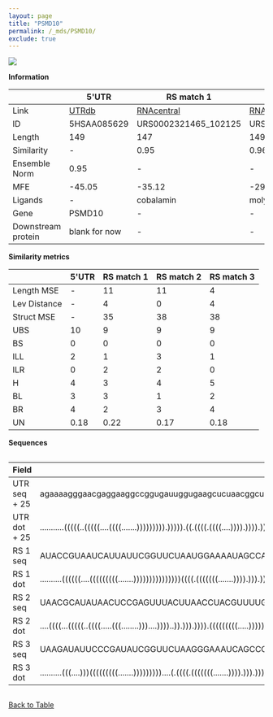 ```yaml
---
layout: page
title: "PSMD10"
permalink: /_mds/PSMD10/
exclude: true
---
```




![](../../alns_9.28.22/aln_5HSAA085629_0.969.png?raw=true)


**Information**

| | 5'UTR       | RS match 1   | RS match 2  | RS match 3 |
| ---- | ----------- | ----------- | ----------- | ----------- |
| Link | <a href="http://utrdb.ba.itb.cnr.it/getutr/5HSAA085629/1" target="_blank" rel="noopener noreferrer">UTRdb</a>   | <a href="https://rnacentral.org/rna/URS0002321465/102125" target="_blank" rel="noopener noreferrer">RNAcentral</a>     |<a href="https://rnacentral.org/rna/URS0000ABA5F4/668336" target="_blank" rel="noopener noreferrer">RNAcentral</a>  | <a href="https://rnacentral.org/rna/URS0000095309/376219" target="_blank" rel="noopener noreferrer">RNAcentral</a>   |
| ID | 5HSAA085629     | URS0002321465_102125     | URS0000ABA5F4_668336     | URS0000095309_376219     |
| Length | 149     |  147    | 149   |  147    |
| Similarity | - | 0.95 | 0.96 | 0.95 |
| Ensemble Norm | 0.95 | - | - | - |
| MFE | -45.05 | -35.12 | -29.37 | -44.78 |
| Ligands | - | cobalamin | molybdenum | cobalamin |
| Gene | PSMD10 | - | - | - |
| Downstream protein | blank for now    |    -    | -  | - |


**Similarity metrics**

| | 5'UTR       | RS match 1   | RS match 2  | RS match 3 |
| ---- | ----------- | ----------- | ----------- | ----------- |
| Length MSE | - | 11 | 11 | 4 |
| Lev Distance | - | 4 | 0 | 4 |
| Struct MSE | - | 35 | 38 | 38 |
| UBS| 10 | 9 | 9 | 9 |
| BS | 0 | 0 | 0 | 0 |
| ILL | 2 | 1 | 3 | 1 |
| ILR | 0 | 2 | 2 | 0 |
| H | 4 | 3 | 4 | 5 |
| BL | 3 | 3 | 1 | 2 |
| BR | 4 | 2 | 3 | 4 |
| UN | 0.18 | 0.22 | 0.17 | 0.18 |

**Sequences**


<div style="overflow-x:auto;">

<table>
<colgroup>
<col width="30%" />
<col width="70%" />
</colgroup>
<thead>
<tr class="header">
<th>Field</th>
<th>Description</th>
</tr>
</thead>
<tbody>
<tr>
<td markdown="span">UTR seq + 25 </td>
<td markdown="span"> agaaaagggaacgaggaaggccggugauuggugaagcucuaacggcuguuuugacuggcguagccggagccggcgacgugaggcgggcguugcucgcgcgacaaguaguugcugggacagcgaaATGGAGGGGTGTGTGTCTAACCTAA </td>
</tr>
<tr>
<td markdown="span">UTR dot + 25  </td>
<td markdown="span"> ...........(((((..(((((....((((.......))))))))).))))).((.((((.((((....)))).)))).)).....(((((((((.(((((.....))))))))).)))))........((((.........))))..
</td>
</tr>


<tr>
<td markdown="span">RS 1 seq </td>
<td markdown="span"> AUACCGUAAUCAUUAUUCGGUUCUAAUGGAAAAUAGCCAUUAGAAGUAAUGGGGAAAGUUUGGCGAAAAUCCAACGCUGUCCCGCAACUGUGAUGGGAAUAUUAAGGUUCUCUCAGUCAGAAUGCCCGCCGAUGUUAAAAAGAUGCA
</td>
</tr>


<tr>
<td markdown="span">RS 1 dot </td>
<td markdown="span"> ..........((((((....(((((((((.......)))))))))))))))((((.(((((((.......)))).))).))))(((.((((((.((((((......)))))))))..)))..)))......................
</td>
</tr>


<tr>
<td markdown="span">RS 2 seq </td>
<td markdown="span"> UAACGCAUAUAACUCCGAGUUUACUUAACCUACGUUUUGGUCUCAAAAUAGGGUGGUAAUGCCAAUAAUACGCAGUUCGUAUUAUUCAGGGAUACGUUGGAAACGAUUUAUCCUCUCCGUUUUUAGAAAGGUGUCAAAUGCAAACCAUU
</td>
</tr>


<tr>
<td markdown="span">RS 2 dot </td>
<td markdown="span"> ....((((...(((((..((((.....(((........)))....))))..)).))).)))).(((((((((.....)))))))))..((((((.((((....)))).))))))...............(((...........)))...
</td>
</tr>


<tr>
<td markdown="span">RS 3 seq </td>
<td markdown="span"> UAAGAUAUUCCCGAUAUCGGUUCUAAGGGAAAUCAGCCCUUAGAGGAAAGGGGGAAAGUCCGGUGUAAGUCCGGCGCUGUCCCGCGACUGUGAUGGGACUCUGUUAGUCUCUCAGUCAGAAUGCCCGCCGAUAAGUAACCUAUUGUU
</td>
</tr>


<tr>
<td markdown="span">RS 3 dot </td>
<td markdown="span"> ..........(((....)))(((((((((.......)))))))))....(.((((.(((((((.......)))).))).)))).)(((((....((((((.....)))))).)))))...........(((((.......)))))..
</td>
</tr>

</tbody>
</table>


</div>


[Back to Table](../../display)
